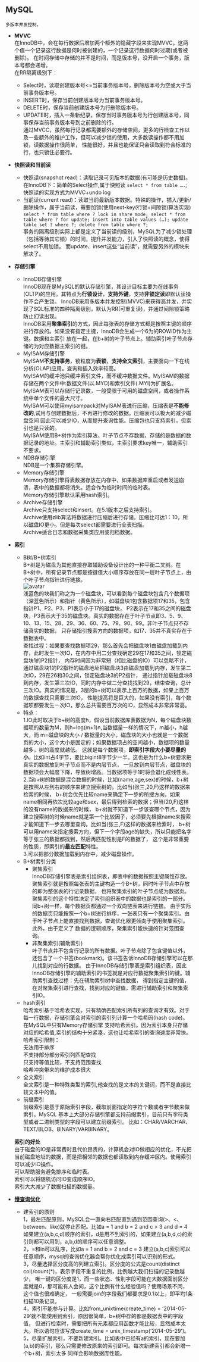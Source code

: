 ## MySQL
    多版本并发控制。

+ **MVVC**   
    在InnoDB中，会在每行数据后增加两个额外的隐藏字段来实现MVVC，这两个值一个记录这行数据是何时被创建的，一个记录这行数据何时过期(或者被删除)。
    在时间存储中存储的并不是时间，而是版本号，没开启一个事务，版本号都会递增。   
    在RR隔离级别下：   
    + Select时，读取创建版本号<=当前事务版本号，删除版本号为空或大于当前事务版本号。   
    + INSERT时，保存当前创建版本号为当前事务版本号。   
    + DELETE时，保存当前创建版本号为行删除版本号。   
    + UPDATE时，插入一条新纪录，保存当时事务版本号为行创建版本号，同事保存当前事务版本号到之前删除的行。   
    通过MVCC，虽然每行记录都需要额外的存储空间，更多的行检查工作以及一些额外的维护工作，但可以减少锁的使用，大多数读操作都不用加锁，读数据操作很简单，
    性能很好，并且也能保证只会读取到符合标准的行，也只锁住必要行。   
+ **快照读和当前读**    
    + 快照读(snapshot read)：读取记录可见版本的数据(有可能是历史数据)。在InnoDB下：简单的Select操作,属于快照读 `select * from table ….`;    
        快照读的实现方式为MVVC+undo log 
    + 当前读(current read)：读取当前最新版本数据。特殊的操作，插入/更新/删除操作，属于当前读，需要加锁(使用next-key(行锁+间隙锁)算法实现)   
    `select * from table where ? lock in share mode;
     select * from table where ? for update;
     insert into table values (…);
     update table set ? where ?;
     delete from table where ?;`   
     事务的隔离级别实际上都是定义了当前读的级别，MySQL为了减少锁处理（包括等待其它锁）的时间，提升并发能力，引入了快照读的概念，使得select不用加锁。
     而update、insert这些“当前读”，就需要另外的模块来解决了。        
+   **存储引擎**   
    * InnoDB存储引擎   
        InnoDB现在是MySQL的默认存储引擎，其设计目标主要为在线事务(OLTP)的应用。其特点为**行锁设计**，**支持外键**，支持**非锁定读**即默认读操作不会产生锁。
        InnoDB采用多版本并发控制(MVVC)来获得高并发，并实现了SQL标准的四种隔离级别，默认为RR(可重复读)，并通过间隙锁策略防止幻读出现。   
        InnoDB采用**聚集索引**的方式，因此每张表的存储方式都是按照主键的顺序进行存放的。如果没有指定主键，InnoDB会生成一个6为的ROWID作为主键。数据和主索引
            放在一起，在b+树的叶子节点上。辅助索引叶子节点存储的为对应数据主索引的键。      
    * MyISAM存储引擎   
        MyISAM**不支持事务**，锁粒度为**表锁**，**支持全文索引**，主要面向一下在线分析(OLAP)应用。查询和插入效率较高。       
        MyISAM的缓冲池只缓冲索引文件，而不缓冲数据文件。MyISAM的数据存储在两个文件中:数据文件(以.MYD)和索引文件(.MYI)为扩展名。   
        MyISAM表可以存储行记录数，一般受限于可用的磁盘空间，或者操作系统中单个文件的最大尺寸。   
        MyISAM可以使用myisampack对MyISAM表进行压缩，压缩表是**不能修改的**,试用与创建数据后，不再进行修改的数据。压缩表可以极大的减少磁盘空间
            因此可以减少IO，从而提升查询性能。压缩包也只支持索引，但索引也是只读的。   
        MyISAM使用B+树作为索引算法，叶子节点不存数据，存储的是数据的数据记录的地址。主索引和辅助索引类似，主索引要求key唯一，辅助索引不要求。      
    * NDB存储引擎   
        NDB是一个集群存储引擎。   
    * Memory存储引擎       
        Memory存储引擎将表数据存放在内存中，如果数据库重启或者发送崩溃，表中的数据都将消失。适合作为临时时间的临时表。   
        Memory存储引擎默认采用hash索引。    
    * Archive存储引擎   
        Archive只支持select和insert。在5.1版本之后支持索引。   
        Archive使用zlib算法将数据进行压缩后进行存储。压缩比可达1：10，所以磁盘IO更小。但是每次select都需要进行全表扫描。   
        Archive适合日志和数据采集类应用或归档数据。       
+ **索引**   
    * B树/B+树索引   
    B+树是为磁盘为其他直接存取辅助设备设计出的一种平衡二叉树。在B+树中，所有记录节点都是按键值大小顺序存放在同一层叶子节点上，由个叶子节点指针进行链接。   
    ![avatar](https://github.com/NPFDamon/Study/blob/main/src/main/resources/mysql/b+.jpeg)   
    浅蓝色的块我们称之为一个磁盘块，可以看到每个磁盘块包含几个数据项（深蓝色所示）和指针（黄色所示），如磁盘块1包含数据项17和35，包含指针P1、P2、P3，P1表示小于17的磁盘块，
    P2表示在17和35之间的磁盘块，P3表示大于35的磁盘块。真实的数据存在于叶子节点即3、5、9、10、13、15、28、29、36、60、75、79、90、99。非叶子节点只不存储真实的数据，
    只存储指引搜索方向的数据项，如17、35并不真实存在于数据表中。   
    查找过程：如果要查找数据项29，那么首先会把磁盘块1由磁盘加载到内存，此时发生一次IO，在内存中用二分查找确定29在17和35之间，锁定磁盘块1的P2指针，
    内存时间因为非常短（相比磁盘的IO）可以忽略不计，通过磁盘块1的P2指针的磁盘地址把磁盘块3由磁盘加载到内存，发生第二次IO，29在26和30之间，锁定磁盘块3的P2指针，
    通过指针加载磁盘块8到内存，发生第三次IO，同时内存中做二分查找找到29，结束查询，总计三次IO。真实的情况是，3层的b+树可以表示上百万的数据，如果上百万的数据查找只需要三次IO，
    性能提高将是巨大的，如果没有索引，每个数据项都要发生一次IO，那么总共需要百万次的IO，显然成本非常非常高。   
    + 特点：   
       1.IO此时取决于b+树的高度h，假设当前数据库表数据为N，每个磁盘块数据项的数量为M，则h=log(m+1)n,当数据量一样的情况下，m越小，h越大，而
       m=磁盘块的大小 / 数据量的大小，磁盘块的大小也就是一个数据页的大小，这个大小是固定的；如果数据项占的空间越小，数据项的数量越多，树的高度就越低。
       这就是每个数据项，**即索引字段大小要尽量的小**。比如int占4字节，要比bigint8字节少一半。这也是为什么b+树要求把真实的数据放到叶子节点而不是内层节点，
       一旦放到内层节点，磁盘块的数据项会大幅度下降，导致树增高。当数据项等于1时将会退化成线性表。   
       2.当b+树的数据是混合数据的时候，比如(name,age,sex)的时候，b+树是按照从左到右的顺序来建立搜索树的。比如当(张三,20,F)这样的数据来检索的时候，
       b+树会优先比较name来确定下一步的所搜方向，如果name相同再依次比较age和sex，最后得到检索的数据；但当(20,F)这样的没有name的数据来的时候，
       b+树就不知道下一步该查哪个节点，因为建立搜索树的时候name就是第一个比较因子，必须要先根据name来搜索才能知道下一步去哪里查询。比如当(张三,F)这样的数据来检索时，
       b+树可以用name来指定搜索方向，但下一个字段age的缺失，所以只能把名字等于张三的数据都找到，然后再匹配性别是F的数据了， 这个是非常重要的性质，即索引的**最左匹配**特性。   
       3.可以把部分数据加载到内存中，减少磁盘操作。    
    + B+树索引分类   
        + 聚集索引   
            InnoDB存储引擎表是索引组织表，即表中的数据按照主键属性存放。聚集索引就是按照每张表的主键构造一个B+树，同时叶子节点中存放的即为整张表的行记录数据，
            也将聚集索引的叶子节点成为数据页。聚集索引的这个特性决定了索引组织表中的数据也是索引的一部分。同b+树一样，每个数据页都通过一个双向链表来进行链接。
            由于实际的数据页只能按照一个b+树进行排序，一张表只有一个聚集索引。由于叶子节点上能直接找到数据，查询优化器更倾向于使用聚集索引。此外，由于定义了
            数据的逻辑顺序，聚集索引能快速的针对范围查询。      
        + 非聚集索引(辅助索引)   
            叶子节点并不包含行记录的所有数据。叶子节点除了包含键值以外，还包含了一个书签(bookmark)。该书签告诉InnoDB存储引擎可以在那儿找到对应的行数据。
            由于InnoDB存储引擎表是索引组织表，因此InnoDB存储引擎的辅助索引的书签就是对应行数据聚集索引的键。辅助索引查找过程：先在辅助索引树中查找数据，
            得到指定主键的值，在对聚集索引进行查找，找到对应的键值，需进行辅助索引和聚集索引IO。   
    * hash索引   
    哈希索引基于哈希表实现，只有精确匹配索引所有列的查询才有效。对于每一行数据，存储引擎会对索引的索引列计算一个哈希码(hash code)。在MySQL中只有Memory存储引擎
    支持哈希索引。因为索引本身只存储对应的哈希值,索引的结构十分紧凑，这也让哈希索引的查询速度非常快。   
    哈希索引限制：   
    无法用于排序   
    不支持部分部分索引列匹配查找   
    只支持等值比较，不支持范围查找    
    哈希冲突带来的维护成本很大   
    * 全文索引   
    全文索引是一种特殊类型的索引,他查找的是文本的关键词，而不是直接比较文本中的值。  
    *  前缀索引   
     前缀索引是基于原始索引字段，截取前面指定的字符个数或者字节数来做索引。MySQL 基本上大部分存储引擎都支持前缀索引，目前只有字符类型或者二进制类型的字段可以建立前缀索引。
     比如：CHAR/VARCHAR、TEXT/BLOB、BINARY/VARBINARY。   
     
    **索引的好处**   
    由于磁盘的IO是非常费时且代价昂贵的，计算机会对IO做相应的优化，不光把当前磁盘地址的数据，而是把相邻的数据也都读取到内存缓冲区内。使用索引可以减少IO操作。   
    可以帮助服务避免排序和临时表。   
    索引可以将随机访问IO变成顺序IO。   
    索引大大减少了数据扫描的数据量。   
+ [**慢查询优化**](https://tech.meituan.com/2014/06/30/mysql-index.html)       
    * 建索引的原则   
    1，最左匹配原则，MySQL会一直向右匹配直到遇到范围查询(>、<、between、like)就停止匹配。比如a = 1 and b = 2 and c > 3 and d = 4 
    如果建立(a,b,c,d)顺序的索引，d是用不到索引的，如果建立(a,b,d,c)的索引则都可以用到，a,b,d的顺序可以任意调整。   
    2，=和in可以乱序，比如a = 1 and b = 2 and c = 3 建立(a,b,c)索引可以任意顺序，mysql的查询优化器会帮你优化成索引可以识别的形式。   
    3，尽量选择区分度高的列建立索引。区分度的公式是count(distinct col)/count(*)，表示字段不重复的比例，比例越大我们扫描的记录数越少，
    唯一键的区分度是1，而一些状态、性别字段可能在大数据面前区分度就是0，那可能有人会问，这个比例有什么经验值吗？使用场景不同，这个值也很难确定，
    一般需要join的字段我们都要求是0.1以上，即平均1条扫描10条记录。   
    4，索引不能参与计算。比如from_unixtime(create_time) = ’2014-05-29’就不能使用到索引，原因很简单，b+树中存的都是数据表中的字段值，
    但进行检索时，需要把所有元素都应用函数才能比较，显然成本太大。所以语句应该写成create_time = unix_timestamp(’2014-05-29’)。   
    5，尽量扩展索引，不要新建索引。比如表中已经有a的索引，现在要加(a,b)的索引，那么只需要修改原来的索引即可。每次新建索引都会新增一个b+树，索引太多
    同样会影响数据库性能。   
    
                     

    
            
    
  
       